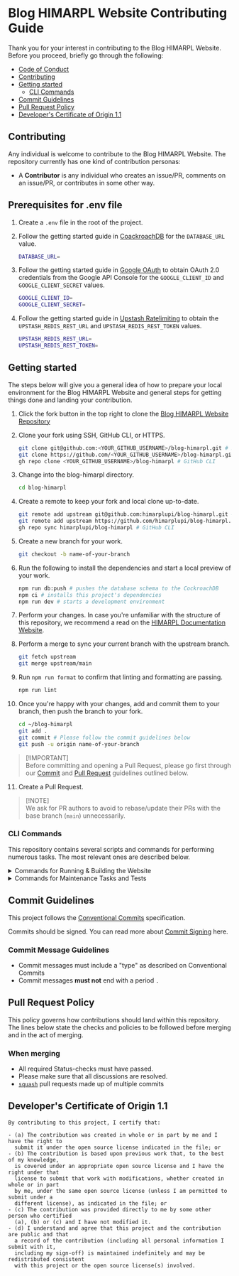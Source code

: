 # Blog HIMARPL Website Contributing Guide

Thank you for your interest in contributing to the Blog HIMARPL Website. Before you proceed, briefly go through the following:

- [Code of Conduct](https://github.com/himarplupi/blog-himarpl/blob/main/CODE_OF_CONDUCT.md)
- [Contributing](#contributing)
- [Getting started](#getting-started)
  - [CLI Commands](#cli-commands)
- [Commit Guidelines](#commit-guidelines)
- [Pull Request Policy](#pull-request-policy)
- [Developer's Certificate of Origin 1.1](#developers-certificate-of-origin-11)

## Contributing

Any individual is welcome to contribute to the Blog HIMARPL Website. The repository currently has one kind of contribution personas:

- A **Contributor** is any individual who creates an issue/PR, comments on an issue/PR, or contributes in some other way.

## Prerequisites for .env file

1. Create a `.env` file in the root of the project.

2. Follow the getting started guide in [CoackroachDB](https://www.cockroachlabs.com/docs/cockroachcloud/quickstart) for the `DATABASE_URL` value.

   ```bash
   DATABASE_URL=
   ```

3. Follow the getting started guide in [Google OAuth](https://developers.google.com/identity/protocols/oauth2) to obtain OAuth 2.0 credentials from the Google API Console for the `GOOGLE_CLIENT_ID` and `GOOGLE_CLIENT_SECRET` values.

   ```bash
   GOOGLE_CLIENT_ID=
   GOOGLE_CLIENT_SECRET=
   ```

4. Follow the getting started guide in [Upstash Ratelimiting](https://upstash.com/docs/oss/sdks/ts/ratelimit/gettingstarted) to obtain the `UPSTASH_REDIS_REST_URL` and `UPSTASH_REDIS_REST_TOKEN` values.

   ```bash
   UPSTASH_REDIS_REST_URL=
   UPSTASH_REDIS_REST_TOKEN=
   ```

## Getting started

The steps below will give you a general idea of how to prepare your local environment for the Blog HIMARPL Website and general steps for getting things done and landing your contribution.

1. Click the fork button in the top right to clone the [Blog HIMARPL Website Repository](https://github.com/himarplupi/blog-himarpl/fork)

2. Clone your fork using SSH, GitHub CLI, or HTTPS.

   ```bash
   git clone git@github.com:<YOUR_GITHUB_USERNAME>/blog-himarpl.git # SSH
   git clone https://github.com/<YOUR_GITHUB_USERNAME>/blog-himarpl.git # HTTPS
   gh repo clone <YOUR_GITHUB_USERNAME>/blog-himarpl # GitHub CLI
   ```

3. Change into the blog-himarpl directory.

   ```bash
   cd blog-himarpl
   ```

4. Create a remote to keep your fork and local clone up-to-date.

   ```bash
   git remote add upstream git@github.com:himarplupi/blog-himarpl.git # SSH
   git remote add upstream https://github.com/himarplupi/blog-himarpl.git # HTTPS
   gh repo sync himarplupi/blog-himarpl # GitHub CLI
   ```

5. Create a new branch for your work.

   ```bash
   git checkout -b name-of-your-branch
   ```

6. Run the following to install the dependencies and start a local preview of your work.

   ```bash
   npm run db:push # pushes the database schema to the CockroachDB
   npm ci # installs this project's dependencies
   npm run dev # starts a development environment
   ```

7. Perform your changes. In case you're unfamiliar with the structure of this repository, we recommend a read on the [HIMARPL Documentation Website](https://docs.himarpl.com).

8. Perform a merge to sync your current branch with the upstream branch.

   ```bash
   git fetch upstream
   git merge upstream/main
   ```

9. Run `npm run format` to confirm that linting and formatting are passing.

   ```bash
   npm run lint
   ```

10. Once you're happy with your changes, add and commit them to your branch, then push the branch to your fork.

    ```bash
    cd ~/blog-himarpl
    git add .
    git commit # Please follow the commit guidelines below
    git push -u origin name-of-your-branch
    ```

> [!IMPORTANT]\
> Before committing and opening a Pull Request, please go first through our [Commit](#commit-guidelines) and [Pull Request](#pull-request-policy) guidelines outlined below.

11. Create a Pull Request.

> [!NOTE]\
> We ask for PR authors to avoid to rebase/update their PRs with the base branch (`main`) unnecessarily.

### CLI Commands

This repository contains several scripts and commands for performing numerous tasks. The most relevant ones are described below.

<details>
  <summary>Commands for Running & Building the Website</summary>

- `npm run dev` runs Next.js's Local Development Server, listening by default on `http://localhost:3000/`.
- `npm run build` builds the Application on Production mode. The output is by default within `.next` folder.
  - This is used for the Blog HIMARPL Vercel Deployments (Preview & Production)
- `npm run start` starts a web server running serving the built content from `npm run build`

</details>

<details>
  <summary>Commands for Maintenance Tasks and Tests</summary>

- `npm run db:push` pushes the database schema to the CockroachDB.
- `npm run db:studio` runs the prisma studio for database management.
- `npm run lint` runs the linter for all files.
- `npm run test` runs all tests locally

</details>

## Commit Guidelines

This project follows the [Conventional Commits][] specification.

Commits should be signed. You can read more about [Commit Signing][] here.

### Commit Message Guidelines

- Commit messages must include a "type" as described on Conventional Commits
- Commit messages **must not** end with a period `.`

## Pull Request Policy

This policy governs how contributions should land within this repository. The lines below state the checks and policies to be followed before merging and in the act of merging.

### When merging

- All required Status-checks must have passed.
- Please make sure that all discussions are resolved.
- [`squash`][] pull requests made up of multiple commits

## Developer's Certificate of Origin 1.1

```
By contributing to this project, I certify that:

- (a) The contribution was created in whole or in part by me and I have the right to
  submit it under the open source license indicated in the file; or
- (b) The contribution is based upon previous work that, to the best of my knowledge,
  is covered under an appropriate open source license and I have the right under that
  license to submit that work with modifications, whether created in whole or in part
  by me, under the same open source license (unless I am permitted to submit under a
  different license), as indicated in the file; or
- (c) The contribution was provided directly to me by some other person who certified
  (a), (b) or (c) and I have not modified it.
- (d) I understand and agree that this project and the contribution are public and that
  a record of the contribution (including all personal information I submit with it,
  including my sign-off) is maintained indefinitely and may be redistributed consistent
  with this project or the open source license(s) involved.

```

[`squash`]: https://help.github.com/en/articles/about-pull-request-merges#squash-and-merge-your-pull-request-commits
[Conventional Commits]: https://www.conventionalcommits.org/
[Commit Signing]: https://docs.github.com/en/authentication/managing-commit-signature-verification/signing-commits
